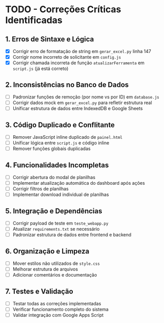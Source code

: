 # TODO - Correções Críticas Identificadas

## 1. Erros de Sintaxe e Lógica
- [x] Corrigir erro de formatação de string em `gerar_excel.py` linha 147
- [x] Corrigir nome incorreto de solicitante em `config.js`
- [x] Corrigir chamada incorreta de função `atualizarFerramenta` em `script.js` (já está correto)

## 2. Inconsistências no Banco de Dados
- [ ] Padronizar funções de remoção (por nome vs por ID) em `database.js`
- [ ] Corrigir dados mock em `gerar_excel.py` para refletir estrutura real
- [ ] Unificar estrutura de dados entre IndexedDB e Google Sheets

## 3. Código Duplicado e Conflitante
- [ ] Remover JavaScript inline duplicado de `painel.html`
- [ ] Unificar lógica entre `script.js` e código inline
- [ ] Remover funções globais duplicadas

## 4. Funcionalidades Incompletas
- [ ] Corrigir abertura do modal de planilhas
- [ ] Implementar atualização automática do dashboard após ações
- [ ] Corrigir filtros de planilhas
- [ ] Implementar download individual de planilhas

## 5. Integração e Dependências
- [ ] Corrigir payload de teste em `teste_webapp.py`
- [ ] Atualizar `requirements.txt` se necessário
- [ ] Padronizar estrutura de dados entre frontend e backend

## 6. Organização e Limpeza
- [ ] Mover estilos não utilizados de `style.css`
- [ ] Melhorar estrutura de arquivos
- [ ] Adicionar comentários e documentação

## 7. Testes e Validação
- [ ] Testar todas as correções implementadas
- [ ] Verificar funcionamento completo do sistema
- [ ] Validar integração com Google Apps Script
